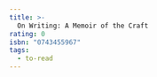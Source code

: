 ```yaml
---
title: >-
  On Writing: A Memoir of the Craft
rating: 0
isbn: "0743455967"
tags:
  - to-read
---
```


